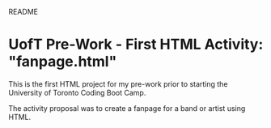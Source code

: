 README

# UofT Pre-Work - First HTML Activity: "fanpage.html"

This is the first HTML project for my pre-work prior to starting the University of Toronto Coding Boot Camp.

The activity proposal was to create a fanpage for a band or artist using HTML.